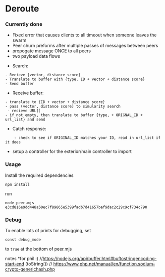 # Deroute

### Currently done
- Fixed error that causes clients to all timeout when someone leaves the swarm
- Peer churn preforms after multiple passes of messages between peers
- propogate message ONCE to all peers
- two payload data flows 
* Search:
``` shell
- Recieve {vector, distance score}
- Translate to buffer with {type, ID + vector + distance score}
- Send buffer
```
* Receive buffer:
``` shell
- translate to {ID + vector + distance score}
- pass (vector, distance score) to simularity search
 - recieve URL[]
- if not empty, then translate to buffer {type, + ORIGNAL_ID + url_list} and send
```
* Catch response: 
``` shell 
    - check to see if ORIGINAL_ID matches your ID, read in url_list if it does
```
- setup a controller for the exterior/main controller to import
### Usage
Install the required dependencies
``` shell
npm install
```
run
``` shell
node peer.mjs e3cd816e9dd448a50ec7f89865e5399fadb7d41657baf9dac2c29c9cf734c790
```
### Debug
To enable lots of prints for debugging, set
``` shell
const debug_mode
```
to `true` at the bottom of peer.mjs

notes *for phil :)
//https://nodejs.org/api/buffer.html#buftostringencoding-start-end (toString())
// https://www.php.net/manual/en/function.sodium-crypto-generichash.php